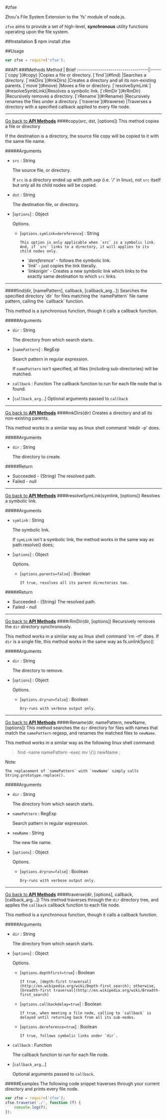 #zfse

Zhou's File System Extension to the 'fs' module of node.js.

`zfse` aims to provide a set of high-level, **synchronous** utility functions operating upon the file system.


##Installation
    $ npm install zfse

##Usage

```javascript
var zfse = require('zfse');
```

<a name="Methods">
##API
###Methods
Method                              | Brief
:-----------------------------------|:-----
[`copy`](#copy)                     |Copies a file or directory.
[`find`](#find)                     |Searches a directory.
[`mkDirs`](#mkDirs)                 |Creates a directory and all its non-existing parents.
[`move`](#move)                     |Moves a file or directory.
[`resolveSymLink`](#resolveSymbLink)|Resolves a symbolic link.
[`rRmDir`](#rRmDir)                 |Recursively removes a directory.
[`rRename`](#rRename)               |Recursively renames the files under a directory. 
[`traverse`](#traverse)             |Traverses a directory with a specified callback applied to every file node.

<hr>

[Go back to **API Methods**](#Methods)
<a name="copy" />
####copy(src, dst, [options])
This method copies a file or directory

If the destination is a directory, the source file copy will be copied to it with the same file name.

#####Arguments
* `src` : String

    The source file, or directory.

    If `src` is a directory ended up with *path.sep* (i.e. '*/*' in linux), not `src` itself but only all its child nodes will be copied.

* `dst` : String 

    The destination file, or directory.

* [`options`] : Object

    Options. 

  * [`options.symlink=dereference`] : String

        This option is only applicable when `src` is a symbolic link. And, if `src` links to a directory, it will applies to its child nodes only.

    * '*dereference*'   - follows the symbolic link.
    * '*link*'          - just copies the link literally.
    * '*linkorigin*'    - Creates a new symbolic link which links to the exactly same destination to which `src` links.

<hr>

<a name="find" />
####find(dir, [namePattern], callback, [callback_arg...])
Searches the specified directory `dir` for files matching the `namePattern` file name pattern, calling the `callback` function.

This method is a synchronous function, though it calls a callback function.

#####Arguments
* `dir` : String 

    The directory from which search starts.

* [`namePattern`] : RegExp

    Search pattern in regular expression.

    If `namePattern` isn't specified, all files (including sub-directories) will be matched.

* `callback` : Function
    The callback function to run for each file node that is found.

* [`callback_arg`...] 
    Optional arguments passed to `callback`


<hr>

[Go back to **API Methods**](#Methods)
<a name="mkDirs" />
####mkDirs(dir)
Creates a directory and all its non-existing parents.

This method works in a similar way as linux shell command 'mkdir -p' does.

#####Arguments
* `dir` : String 

    The directory to create.

#####Return
* Succeeded - {String} The resolved path.
* Failed    - null

<hr>

[Go back to **API Methods**](#Methods)
<a name="resolveSymLink" />
####resolveSymLink(symlink, [options])
Resolves a symbolic link.

#####Arguments
* `symlink` : String 

    The symbolic link.

    If `symLink` isn't a symbolic link, the method works in the same way as path.resolve() does;

* [`options`] : Object

    Options.

  * [`options.parents=false`] : Boolean

        If true, resolves all its parent directories too.

#####Return
* Succeeded - {String} The resolved path.
* Failed    - null

<hr>

[Go back to **API Methods**](#Methods)
<a name="rRmDir" />
####rRmDir(dir, [options])
Recursively removes the `dir` directory synchronously. 

This method works in a similar way as linux shell command 'rm -rf' does. If `dir` is a single file, this method works in the same way as fs.unlinkSync()

#####Arguments
* `dir` : String 

    The directory to remove.

* [`options`] : Object

    Options.

  * [`options.dryrun=false`] : Boolean

        Dry-runs with verbose output only.


<hr>

[Go back to **API Methods**](#Methods)
<a name="rRename" />
####rRename(dir, namePattern, newName, [options])
This method searches the `dir` directory for files with names that match the `namePattern` regexp, and renames the matched files to `newName`.

This method works in a similar way as the following linux shell command: 
>find -name namePattern -exec mv \\{\\} newName \;

Note:

    The replacement of `namePattern` with `newName` simply calls String.prototype.replace().

#####Arguments
* `dir` : String

    The directory from which search starts.

* `namePattern` : RegExp

    Search pattern in regular expression.

* `newName` : String

    The new file name.

* [`options`] : Object

    Options.

  * [`options.dryrun=false`]  : Boolean

        Dry-runs with verbose output only.


<hr>

[Go back to **API Methods**](#Methods)
<a name="traverse" />
####traverse(dir, [options], callback, [callback_arg...])
This method traverses through the `dir` directory tree, and applies the `callback` callback function to each file node.

This method is a synchronous function, though it calls a callback function.

#####Arguments
* `dir` : String

    The directory from which search starts.

* [`options`] : Object

    Options.

  * [`options.depthfirst=true`] : Boolean

        If true, [depth-first traversal](http://en.wikipedia.org/wiki/Depth-first_search); otherwise, [breadth-first traversal](http://en.wikipedia.org/wiki/Breadth-first_search)

  * [`options.callbackdelay=true`] : Boolean

        If true, when meeting a file node, calling to `callback` is delayed until returning back from all its sub-nodes.
        
  * [`options.dereference=true`] : Boolean

        If true, follows symbolic links under `dir`.
        
* `callback` : Function

    The callback function to run for each file node.

* [`callback_arg`...]

    Optional arguments passed to `callback`.

#####Examples
The following code snippet traverses through your current directory and prints every file node.
```javascript
var zfse = require('zfse');
zfse.traverse('./', function (f) {
    console.log(f);
});
```


